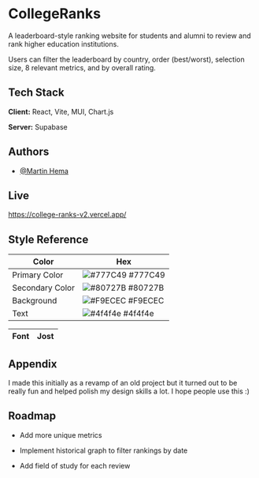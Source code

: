 # CollegeRanks

A leaderboard-style ranking website for students and alumni to review and rank higher education institutions.

Users can filter the leaderboard by country, order (best/worst), selection size, 8 relevant metrics, and by overall rating.

## Tech Stack

**Client:** React, Vite, MUI, Chart.js

**Server:** Supabase

## Authors

- [@Martin Hema](https://www.github.com/martin0he)

## Live

https://college-ranks-v2.vercel.app/

## Style Reference

| Color           | Hex                                                              |
| --------------- | ---------------------------------------------------------------- |
| Primary Color   | ![#777C49](https://via.placeholder.com/10/777C49?text=+) #777C49 |
| Secondary Color | ![#80727B](https://via.placeholder.com/10/80727B?text=+) #80727B |
| Background      | ![#F9ECEC](https://via.placeholder.com/10/F9ECEC?text=+) #F9ECEC |
| Text            | ![#4f4f4e](https://via.placeholder.com/10/4f4f4e?text=+) #4f4f4e |

| Font | Jost |
| ---- | ---- |

## Appendix

I made this initially as a revamp of an old project but it turned out to be really fun and helped polish my design skills a lot. I hope people use this :)

## Roadmap

- Add more unique metrics

- Implement historical graph to filter rankings by date

- Add field of study for each review
